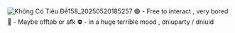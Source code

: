 ![Không Có Tiêu Đề158_20250520185257](https://github.com/user-attachments/assets/c6c0189e-e734-43e1-9e71-9b2da185eec5)
🟢 - Free to interact , very bored
🌙 - Maybe offtab or afk
⛔ - in a huge terrible mood , dniuparty / dniuid 
